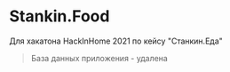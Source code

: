 # Stankin.Food
Для хакатона HackInHome 2021 по кейсу "Станкин.Еда"
> База данных приложения - удалена
